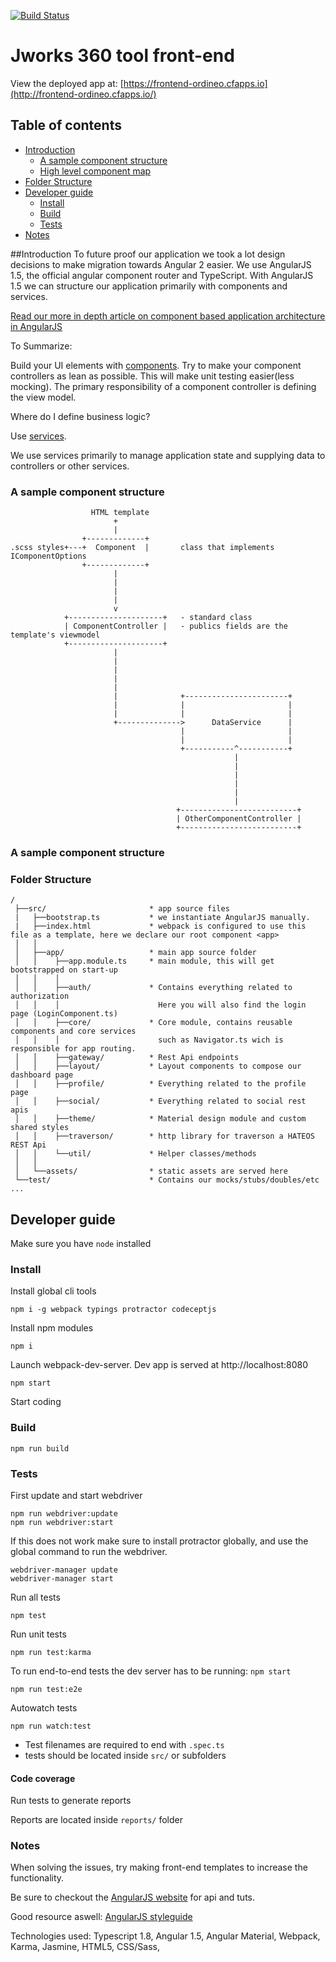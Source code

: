 [![Build Status](https://travis-ci.org/Ordineo/front-end.svg?branch=master)](https://travis-ci.org/Ordineo/front-end)

# Jworks 360 tool front-end
View the deployed app at: [https://frontend-ordineo.cfapps.io](http://frontend-ordineo.cfapps.io/)


## Table of contents
* [Introduction](#introduction)
    * [A sample component structure](#a-sample-component-structure)
    * [High level component map](#high-level-component-map)
* [Folder Structure](#Folder-structure)
* [Developer guide](#developer-guide)
    * [Install](#install)
    * [Build](#build)
    * [Tests](#tests)
* [Notes](#notes)

##Introduction
To future proof our application we took a lot design decisions to make migration towards Angular 2 easier.
We use AngularJS 1.5, the official angular component router and TypeScript. 
With AngularJS 1.5 we can structure our application primarily with components and services.

[Read our more in depth article on component based application architecture in AngularJS](https://ordina-jworks.github.io/angularjs-typescript/2016/04/25/component-based-application-architecture-with-angularjs-and-typescript.html)

To Summarize:

Build your UI elements with [components](https://docs.angularjs.org/guide/component). Try to make your component controllers as lean as possible. 
This will make unit testing easier(less mocking). 
The primary responsibility of a component controller is defining the view model.
 
Where do I define business logic?

Use [services](https://docs.angularjs.org/guide/services).

We use services primarily to manage application state and supplying data to controllers or other services.

### A sample component structure
```
                  HTML template
                       +
                       |
                +-------------+
.scss styles+---+  Component  |       class that implements IComponentOptions
                +-------------+
                       |
                       |
                       |
                       |
                       v
            +---------------------+   - standard class
            | ComponentController |   - publics fields are the template's viewmodel
            +---------------------+
                       |
                       |
                       |
                       |
                       |
                       |              +-----------------------+
                       |              |                       |
                       |              |                       |
                       +-------------->      DataService      |
                                      |                       |
                                      |                       |
                                      +-----------^-----------+
                                                  |
                                                  |
                                                  |
                                                  |
                                                  |
                                                  |
                                     +--------------------------+
                                     | OtherComponentController |
                                     +--------------------------+
```
### A sample component structure


### Folder Structure
```
/
 ├──src/                       * app source files
 |   ├──bootstrap.ts           * we instantiate AngularJS manually.
 |   ├──index.html             * webpack is configured to use this file as a template, here we declare our root component <app>
 │   │
 │   ├──app/                   * main app source folder
 │   │    ├──app.module.ts     * main module, this will get bootstrapped on start-up
 │   │    │
 │   │    ├──auth/             * Contains everything related to authorization
 │   │    │                      Here you will also find the login page (LoginComponent.ts)  
 │   │    ├──core/             * Core module, contains reusable components and core services
 │   │    │                      such as Navigator.ts wich is responsible for app routing.
 │   │    ├──gateway/          * Rest Api endpoints
 │   │    ├──layout/           * Layout components to compose our dashboard page
 │   │    ├──profile/          * Everything related to the profile page
 │   │    ├──social/           * Everything related to social rest apis
 │   │    ├──theme/            * Material design module and custom shared styles
 │   │    ├──traverson/        * http library for traverson a HATEOS REST Api
 │   │    └──util/             * Helper classes/methods
 │   │
 │   └──assets/                * static assets are served here
 └──test/                      * Contains our mocks/stubs/doubles/etc ...
```


## Developer guide
Make sure you have `node` installed

### Install

Install global cli tools
```
npm i -g webpack typings protractor codeceptjs
```
  
Install npm modules
```
npm i
```

Launch webpack-dev-server. 
Dev app is served at http://localhost:8080
```
npm start
```

Start coding

### Build

```
npm run build
```

### Tests

First update and start webdriver
```
npm run webdriver:update
npm run webdriver:start
```
If this does not work make sure to install protractor globally,
and use the global command to run the webdriver.
```
webdriver-manager update
webdriver-manager start
```

Run all tests
```
npm test
```

Run unit tests
```
npm run test:karma
```

To run end-to-end tests the dev server has to be running: ``npm start``
```
npm run test:e2e
```

Autowatch tests
```
npm run watch:test
```

- Test filenames are required to end with ``.spec.ts``
- tests should be located inside ``src/`` or subfolders

#### Code coverage

Run tests to generate reports

Reports are located inside ``reports/`` folder

### Notes

<p>When solving the issues, try making front-end templates to increase the functionality. </p>
<p>Be sure to checkout the <a href="https://angularjs.org/">AngularJS website</a> for api and tuts. </p>
<p>Good resource aswell: <a href="https://github.com/johnpapa/angular-styleguide"> AngularJS styleguide</a></p>
<p>Technologies used: Typescript 1.8, Angular 1.5, Angular Material, Webpack, Karma, Jasmine, HTML5, CSS/Sass, </p>
